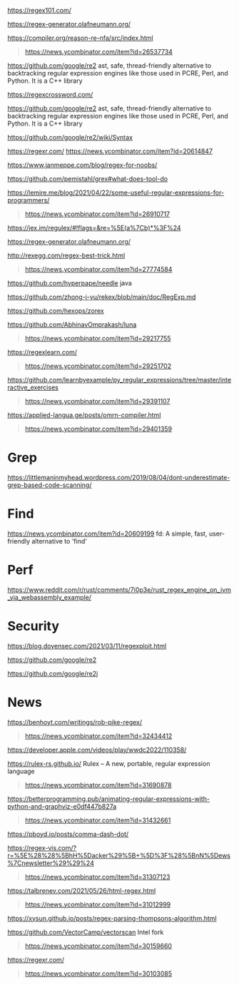 https://regex101.com/

https://regex-generator.olafneumann.org/

https://compiler.org/reason-re-nfa/src/index.html
> https://news.ycombinator.com/item?id=26537734

https://github.com/google/re2 ast, safe, thread-friendly alternative to backtracking regular expression engines like those used in PCRE, Perl, and Python. It is a C++ library

https://regexcrossword.com/

https://github.com/google/re2 ast, safe, thread-friendly alternative to backtracking regular expression engines like those used in PCRE, Perl, and Python. It is a C++ library

https://github.com/google/re2/wiki/Syntax

https://regexr.com/ https://news.ycombinator.com/item?id=20614847

https://www.janmeppe.com/blog/regex-for-noobs/

https://github.com/pemistahl/grex#what-does-tool-do

https://lemire.me/blog/2021/04/22/some-useful-regular-expressions-for-programmers/
> https://news.ycombinator.com/item?id=26910717

https://jex.im/regulex/#!flags=&re=%5E(a%7Cb)*%3F%24

https://regex-generator.olafneumann.org/

http://rexegg.com/regex-best-trick.html
> https://news.ycombinator.com/item?id=27774584

https://github.com/hyperpape/needle java

https://github.com/zhong-j-yu/rekex/blob/main/doc/RegExp.md

https://github.com/hexops/zorex

https://github.com/AbhinavOmprakash/luna
> https://news.ycombinator.com/item?id=29217755

https://regexlearn.com/
> https://news.ycombinator.com/item?id=29251702

https://github.com/learnbyexample/py_regular_expressions/tree/master/interactive_exercises
> https://news.ycombinator.com/item?id=29391107

https://applied-langua.ge/posts/omrn-compiler.html
> https://news.ycombinator.com/item?id=29401359

# Grep

https://littlemaninmyhead.wordpress.com/2019/08/04/dont-underestimate-grep-based-code-scanning/

# Find
https://news.ycombinator.com/item?id=20609199 	fd: A simple, fast, user-friendly alternative to 'find'

# Perf
https://www.reddit.com/r/rust/comments/7i0p3e/rust_regex_engine_on_jvm_via_webassembly_example/

# Security
https://blog.doyensec.com/2021/03/11/regexploit.html

https://github.com/google/re2

https://github.com/google/re2j

# News
https://benhoyt.com/writings/rob-pike-regex/
> https://news.ycombinator.com/item?id=32434412

https://developer.apple.com/videos/play/wwdc2022/110358/

https://rulex-rs.github.io/ Rulex – A new, portable, regular expression language
> https://news.ycombinator.com/item?id=31690878

https://betterprogramming.pub/animating-regular-expressions-with-python-and-graphviz-e0df447b827a
> https://news.ycombinator.com/item?id=31432661

https://pboyd.io/posts/comma-dash-dot/

https://regex-vis.com/?r=%5E%28%28%5BhH%5Dacker%29%5B+%5D%3F%28%5BnN%5Dews%7Cnewsletter%29%29%24
> https://news.ycombinator.com/item?id=31307123

https://talbrenev.com/2021/05/26/html-regex.html
> https://news.ycombinator.com/item?id=31012999

https://xysun.github.io/posts/regex-parsing-thompsons-algorithm.html

https://github.com/VectorCamp/vectorscan Intel fork
> https://news.ycombinator.com/item?id=30159660

https://regexr.com/
> https://news.ycombinator.com/item?id=30103085